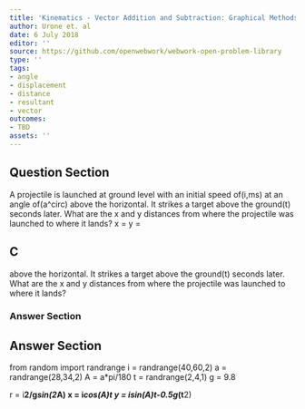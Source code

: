 ```yaml
---
title: 'Kinematics - Vector Addition and Subtraction: Graphical Methods'
author: Urone et. al
date: 6 July 2018
editor: ''
source: https://github.com/openwebwork/webwork-open-problem-library
type: ''
tags:
- angle
- displacement
- distance
- resultant
- vector
outcomes:
- TBD
assets: ''
---
```


## Question Section 

A projectile is launched at ground level with an initial speed of(i,ms) at an angle of(a^circ) above the horizontal. It strikes a target above the ground(t) seconds later. What are the x and y distances from where the projectile was launched to where it lands?
x =
y =

## C
above the horizontal. It strikes a target above the ground(t) seconds later. What are the x and y distances from where the projectile was launched to where it lands?
### Answer Section


## Answer Section

from random import randrange
i = randrange(40,60,2)
a = randrange(28,34,2)
A = a*pi/180
t = randrange(2,4,1)
g = 9.8

r = i**2/g*sin(2*A)
x = i*cos(A)*t
y = i*sin(A)*t-0.5*g*(t**2)